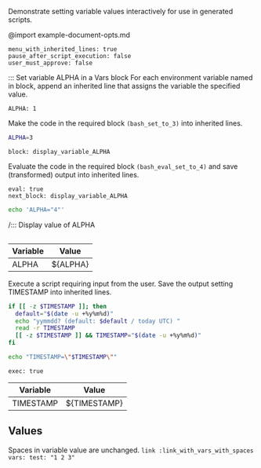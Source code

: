 Demonstrate setting variable values interactively for use in generated scripts.

@import example-document-opts.md
```opts :(document_opts)
menu_with_inherited_lines: true
pause_after_script_execution: false
user_must_approve: false
```

::: Set variable ALPHA in a Vars block
For each environment variable named in block,
 append an inherited line that assigns the variable the specified value.
```vars :[set_ALPHA_to_1_via_vars_block]
ALPHA: 1
```

Make the code in the required block `(bash_set_to_3)` into inherited lines.
```bash :(bash_set_to_3)
ALPHA=3
```
```link :[set_ALPHA_to_3_via_required_block_and_display] +(bash_set_to_3)
block: display_variable_ALPHA
```

Evaluate the code in the required block `(bash_eval_set_to_4)` and
 save (transformed) output into inherited lines.
```link :[set_ALPHA_to_4_via_evaluated_required_block_and_display] +(bash_eval_set_to_4)
eval: true
next_block: display_variable_ALPHA
```
```bash :(bash_eval_set_to_4)
echo 'ALPHA="4"'
```

/::: Display value of ALPHA
```bash :display_variable_ALPHA
```
| Variable| Value
| -| -
| ALPHA| ${ALPHA}

Execute a script requiring input from the user.
Save the output setting TIMESTAMP into inherited lines.
```bash :(input_timestamp)
if [[ -z $TIMESTAMP ]]; then
  default="$(date -u +%y%m%d)"
  echo "yymmdd? (default: $default / today UTC) "
  read -r TIMESTAMP
  [[ -z $TIMESTAMP ]] && TIMESTAMP="$(date -u +%y%m%d)"
fi
```
```bash :(inherit_timestamp)
echo "TIMESTAMP=\"$TIMESTAMP\""
```
```link :set_timestamp +(input_timestamp) +(inherit_timestamp)
exec: true
```

| Variable| Value
| -| -
| TIMESTAMP| ${TIMESTAMP}

## Values
Spaces in variable value are unchanged.
    ```link :link_with_vars_with_spaces
    vars:
      test: "1 2 3"
    ```
